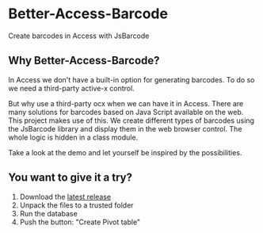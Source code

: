 # Better-Access-Barcode
Create barcodes in Access with JsBarcode

## Why Better-Access-Barcode?
In Access we don't have a built-in option for generating barcodes. To do so we need a third-party active-x control.

But why use a third-party ocx when we can have it in Access. There are many solutions for barcodes based on Java Script available on the web. This project makes use of this. We create different types of barcodes using the JsBarcode library and display them in the web browser control. The whole logic is hidden in a class module.

Take a look at the demo and let yourself be inspired by the possibilities.

## You want to give it a try?
1. Download the [latest release](https://github.com/team-moeller/better-access-barcode/releases/latest)
2. Unpack the files to a trusted folder
3. Run the database
4. Push the button: "Create Pivot table"
